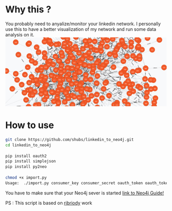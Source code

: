 # Why this ?

You probably need to anyalize/monitor your linkedin network. I personally use this to have a better visualization of my network and run some data analysis on it. 
![graph](/images/graph.png)


# How to use

```bash
git clone https://github.com/shubs/linkedin_to_neo4j.git
cd linkedin_to_neo4j

pip install oauth2
pip install simplejson
pip install py2neo

chmod +x import.py
Usage:	./import.py consumer_key consumer_secret oauth_token oauth_token_secret
```

You have to make sure that your Neo4j sever is started
[link to Neo4j Guide!](http://neo4j.com/developer/get-started/)


PS : This script is based on [rjbriody](https://github.com/rjbriody/linkedin-neo4j) work